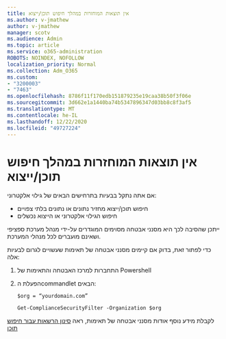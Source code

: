 ```yaml
---
title: אין תוצאות המוחזרות במהלך חיפוש תוכן/ייצוא
ms.author: v-jmathew
author: v-jmathew
manager: scotv
ms.audience: Admin
ms.topic: article
ms.service: o365-administration
ROBOTS: NOINDEX, NOFOLLOW
localization_priority: Normal
ms.collection: Adm_O365
ms.custom:
- "3200003"
- "7463"
ms.openlocfilehash: 8786f11f170edb151879235e19caa38b50f3f06e
ms.sourcegitcommit: 3d662e1a1440ba74b5347896347d03bb8c8f3af5
ms.translationtype: MT
ms.contentlocale: he-IL
ms.lasthandoff: 12/22/2020
ms.locfileid: "49727224"
---
```

# <a name="no-results-returned-during-content-searchexport"></a>אין תוצאות המוחזרות במהלך חיפוש תוכן/ייצוא

אם אתה נתקל בבעיות בתרחישים הבאים של גילוי אלקטרוני:

- חיפוש תוכן/ייצוא מחזיר נתונים או נתונים בלתי צפויים
- חיפוש הגילוי אלקטרוני או הייצוא נכשלים

ייתכן שהסיבה לכך היא מסנני אבטחה מסוימים המוגדרים על-ידי מנהל מערכת ספציפי ושאינם מועברים לכל מנהלי המערכת.

כדי לפתור זאת, בדוק אם קיימים מסנני אבטחה של תאימות שעשויים לגרום לבעיות אלה:

1. התחברות למרכז האבטחה והתאימות של Powershell
2. הפעלת הcommandlet הבאים:

    `$org = “yourdomain.com”`

    `Get-ComplianceSecurityFilter -Organization $org`

לקבלת מידע נוסף אודות מסנני אבטחה של תאימות, ראה [סינון הרשאות עבור חיפוש תוכן](https://docs.microsoft.com/microsoft-365/compliance/permissions-filtering-for-content-search)
